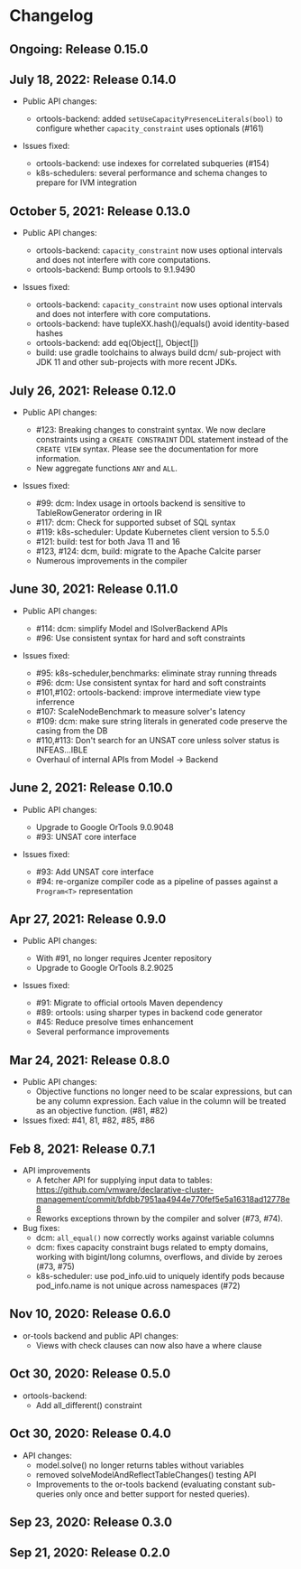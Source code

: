 # Changelog

## Ongoing: Release 0.15.0


## July 18, 2022: Release 0.14.0
* Public API changes:
  * ortools-backend: added `setUseCapacityPresenceLiterals(bool)` to configure whether `capacity_constraint` uses optionals (#161)

* Issues fixed:
  * ortools-backend: use indexes for correlated subqueries (#154)
  * k8s-schedulers: several performance and schema changes to prepare for IVM integration

## October 5, 2021: Release 0.13.0

* Public API changes:
  * ortools-backend: `capacity_constraint` now uses optional intervals and does not interfere with core computations.
  * ortools-backend: Bump ortools to 9.1.9490

* Issues fixed:
  * ortools-backend: `capacity_constraint` now uses optional intervals and does not interfere with core computations.
  * ortools-backend: have tupleXX.hash()/equals() avoid identity-based hashes
  * ortools-backend: add eq(Object[], Object[])
  * build: use gradle toolchains to always build dcm/ sub-project with JDK 11 and other sub-projects with
            more recent JDKs.
  
## July 26, 2021: Release 0.12.0

* Public API changes:
  * #123: Breaking changes to constraint syntax. We now declare constraints 
    using a `CREATE CONSTRAINT` DDL statement instead of the `CREATE VIEW` syntax. 
    Please see the documentation for more information.
  * New aggregate functions `ANY` and `ALL`.

* Issues fixed:
  * #99: dcm: Index usage in ortools backend is sensitive to TableRowGenerator ordering in IR
  * #117: dcm: Check for supported subset of SQL syntax
  * #119: k8s-scheduler: Update Kubernetes client version to 5.5.0
  * #121: build: test for both Java 11 and 16
  * #123, #124: dcm, build: migrate to the Apache Calcite parser
  * Numerous improvements in the compiler

## June 30, 2021: Release 0.11.0
* Public API changes:
  * #114: dcm: simplify Model and ISolverBackend APIs
  * #96: Use consistent syntax for hard and soft constraints

* Issues fixed:
  * #95: k8s-scheduler,benchmarks: eliminate stray running threads
  * #96: dcm: Use consistent syntax for hard and soft constraints
  * #101,#102: ortools-backend: improve intermediate view type inferrence
  * #107: ScaleNodeBenchmark to measure solver's latency
  * #109: dcm: make sure string literals in generated code preserve the casing from the DB
  * #110,#113: Don't search for an UNSAT core unless solver status is INFEAS…IBLE
  * Overhaul of internal APIs from Model -> Backend
  
## June 2, 2021: Release 0.10.0
* Public API changes:  
  * Upgrade to Google OrTools 9.0.9048  
  * #93: UNSAT core interface  

* Issues fixed:
  * #93: Add UNSAT core interface   
  * #94: re-organize compiler code as a pipeline of passes against a `Program<T>` representation  

## Apr 27, 2021: Release 0.9.0
* Public API changes:
   * With #91, no longer requires Jcenter repository
   * Upgrade to Google OrTools 8.2.9025

* Issues fixed:
  * #91: Migrate to official ortools Maven dependency  
  * #89: ortools: using sharper types in backend code generator  
  * #45: Reduce presolve times enhancement 
  * Several performance improvements 

## Mar 24, 2021: Release 0.8.0

* Public API changes:
  * Objective functions no longer need to be scalar expressions, but
    can be any column expression. Each value in the column will be
    treated as an objective function. (#81, #82)
* Issues fixed: #41, 81, #82, #85, #86


## Feb 8, 2021: Release 0.7.1

* API improvements
  * A fetcher API for supplying input data to tables: https://github.com/vmware/declarative-cluster-management/commit/bfdbb7951aa4944e770fef5e5a16318ad12778e8
  * Reworks exceptions thrown by the compiler and solver (#73, #74).
* Bug fixes: 
  * dcm: `all_equal()` now correctly works against variable columns
  * dcm: fixes capacity constraint bugs related to empty domains, working with bigint/long columns, overflows, and divide by zeroes (#73, #75)
  * k8s-scheduler: use pod_info.uid to uniquely identify pods because pod_info.name is not unique across namespaces (#72)


## Nov 10, 2020: Release 0.6.0

* or-tools backend and public API changes:
  * Views with check clauses can now also have a where clause


## Oct 30, 2020: Release 0.5.0

* ortools-backend:
  * Add all_different() constraint


## Oct 30, 2020: Release 0.4.0

* API changes:
  * model.solve() no longer returns tables without variables
  * removed solveModelAndReflectTableChanges() testing API
  * Improvements to the or-tools backend (evaluating constant sub-queries only once and better support for nested queries).


## Sep 23, 2020: Release 0.3.0
## Sep 21, 2020: Release 0.2.0

